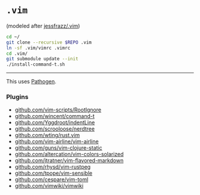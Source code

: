 # `.vim`

(modeled after [jessfrazz/.vim](https://github.com/jessfraz/.vim))

```sh
cd ~/
git clone --recursive $REPO .vim
ln -sf .vim/vimrc .vimrc
cd .vim/
git submodule update --init
./install-command-t.sh
```

---

This uses [Pathogen](https://github.com/tpope/vim-pathogen).

### Plugins

* [github.com/vim-scripts/RootIgnore](https://github.com/vim-scripts/RootIgnore)
* [github.com/wincent/command-t](https://github.com/wincent/command-t)
* [github.com/Yggdroot/indentLine](https://github.com/Yggdroot/indentLine)
* [github.com/scrooloose/nerdtree](https://github.com/scrooloose/nerdtree)
* [github.com/wting/rust.vim](https://github.com/wting/rust.vim.git)
* [github.com/vim-airline/vim-airline](https://github.com/vim-airline/vim-airline)
* [github.com/guns/vim-clojure-static](https://github.com/guns/vim-clojure-static)
* [github.com/altercation/vim-colors-solarized](https://github.com/altercation/vim-colors-solarized)
* [github.com/jtratner/vim-flavored-markdown](https://github.com/jtratner/vim-flavored-markdown)
* [github.com/rhysd/vim-rustpeg](https://github.com/rhysd/vim-rustpeg)
* [github.com/tpope/vim-sensible](https://github.com/tpope/vim-sensible)
* [github.com/cespare/vim-toml](https://github.com/cespare/vim-toml)
* [github.com/vimwiki/vimwiki](https://github.com/vimwiki/vimwiki)

